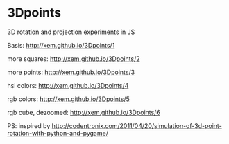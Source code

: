 # 3Dpoints

3D rotation and projection experiments in JS

Basis: http://xem.github.io/3Dpoints/1

more squares: http://xem.github.io/3Dpoints/2

more points: http://xem.github.io/3Dpoints/3

hsl colors: http://xem.github.io/3Dpoints/4

rgb colors: http://xem.github.io/3Dpoints/5

rgb cube, dezoomed: http://xem.github.io/3Dpoints/6

PS: inspired by http://codentronix.com/2011/04/20/simulation-of-3d-point-rotation-with-python-and-pygame/
